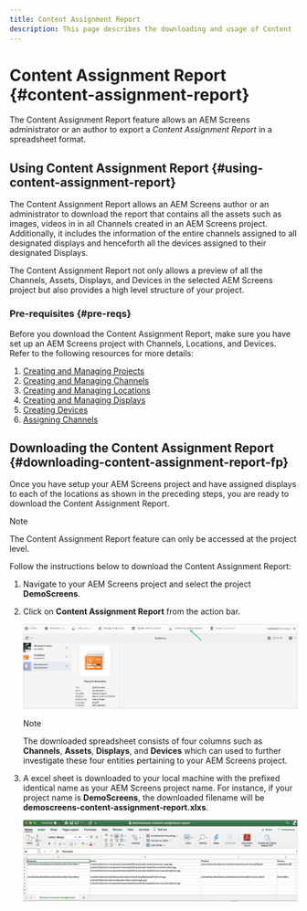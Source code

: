 ```yaml
---
title: Content Assignment Report
description: This page describes the downloading and usage of Content  Assignment Report.
---
```


# Content Assignment Report {#content-assignment-report}

The Content Assignment Report feature allows an AEM Screens administrator or an author to export a *Content Assignment Report* in a spreadsheet format.

## Using Content Assignment Report {#using-content-assignment-report}

The Content Assignment Report allows an AEM Screens author or an administrator to download the report that contains all the assets such as images, videos in in all Channels created in an AEM Screens project. Additionally, it includes the information of the entire channels assigned to all designated displays and henceforth all the devices assigned to their designated Displays.

The Content Assignment Report not only allows a preview of all the Channels, Assets, Displays, and Devices in the selected AEM Screens project but also provides a high level structure of your project.


### Pre-requisites {#pre-reqs}

Before you download the Content Assignment Report, make sure you have set up an AEM Screens project with Channels, Locations, and Devices.
Refer to the following resources for more details:

1. [Creating and Managing Projects](/help/user-guide/creating-a-screens-project.md)
1. [Creating and Managing Channels](/help/user-guide/managing-channels.md)
1. [Creating and Managing Locations](/help/user-guide/managing-locations.md)
1. [Creating and Managing Displays](/help/user-guide/managing-displays.md)
1. [Creating Devices](/help/user-guide/managing-devices.md)
1. [Assigning Channels](/help/user-guide/channel-assignment-latest-fp.md)


## Downloading the Content Assignment Report {#downloading-content-assignment-report-fp}

Once you have setup your AEM Screens project and have assigned displays to each of the locations as shown in the preceding steps, you are ready to download the Content Assignment Report.

>[!NOTE]
>The Content Assignment Report feature can only be accessed at the project level.

Follow the instructions below to download the Content Assignment Report:

1. Navigate to your AEM Screens project and select the project **DemoScreens**.

1. Click on **Content Assignment Report** from the action bar.

   ![image](/help/user-guide/assets/content-assignment-report/can-download.png)

   >[!NOTE]
   >The downloaded spreadsheet consists of four columns such as **Channels**, **Assets**, **Displays**, and **Devices** which can used to further investigate these four entities pertaining to your AEM Screens project.

1. A excel sheet is downloaded to your local machine with the prefixed identical name as your AEM Screens project name. For instance, if your project name is **DemoScreens**, the downloaded filename will be **demoscreens-content-assignment-report.xlxs**.

   ![image](/help/user-guide/assets/content-assignment-report/car-download1.png)

